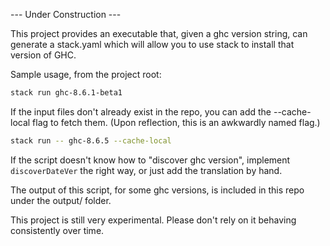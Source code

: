 --- Under Construction ---

This project provides an executable that, given a ghc version string,
can generate a stack.yaml which will allow you to use stack to install
that version of GHC.

Sample usage, from the project root:

```bash
stack run ghc-8.6.1-beta1
```

If the input files don't already exist in the repo,
you can add the --cache-local flag to fetch them.
(Upon reflection, this is an awkwardly named flag.)

```bash
stack run -- ghc-8.6.5 --cache-local
```

If the script doesn't know how to "discover ghc version",
implement `discoverDateVer` the right way, or just add the translation
by hand.

The output of this script, for some ghc versions, is included in this repo
under the output/ folder.

This project is still very experimental.
Please don't rely on it behaving consistently over time.

